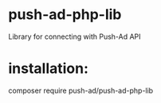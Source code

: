 # push-ad-php-lib
Library for connecting with Push-Ad API

# installation:
composer require push-ad/push-ad-php-lib